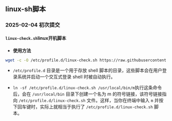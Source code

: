 ## linux-sh脚本

### 2025-02-04 初次提交

#### `linux-check.sh`linux开机脚本

* **使用方法**
```bash
wget -c -O /etc/profile.d/linux-check.sh https://raw.githubusercontent.com/meimolihan/sh/refs/heads/main/linux-check.sh && chmod +x /etc/profile.d/linux-check.sh && ln -sf /etc/profile.d/linux-check.sh /usr/local/bin/m && /etc/profile.d/linux-check.sh
```

* `/etc/profile.d` 目录是一个用于存放 shell 脚本的目录，这些脚本会在用户登录系统并启动一个交互式登录 shell 时被自动执行。

* `ln -sf /etc/profile.d/linux-check.sh /usr/local/bin/m`执行这条命令后，会在 `/usr/local/bin` 目录下创建一个名为 m 的符号链接，该符号链接指向 `/etc/profile.d/linux-check.sh` 文件。这样，当你在终端中输入 `m` 并按下回车键时，实际上就相当于执行了 `/etc/profile.d/linux-check.sh` 脚本。